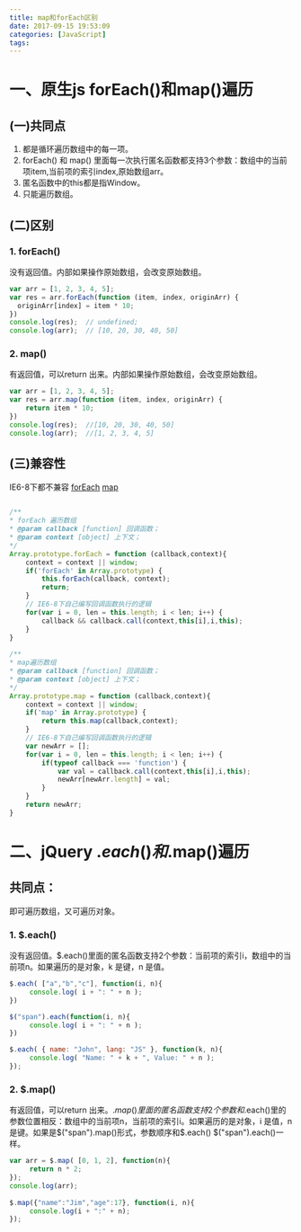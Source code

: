 ```yaml
---
title: map和forEach区别
date: 2017-09-15 19:53:09
categories: [JavaScript]
tags:
---
```


# 一、原生js forEach()和map()遍历

## (一)共同点

1. 都是循环遍历数组中的每一项。
2. forEach() 和 map() 里面每一次执行匿名函数都支持3个参数：数组中的当前项item,当前项的索引index,原始数组arr。
3. 匿名函数中的this都是指Window。
4. 只能遍历数组。
<!-- more -->

## (二)区别

### 1. forEach()

没有返回值。内部如果操作原始数组，会改变原始数组。
```js
var arr = [1, 2, 3, 4, 5];  
var res = arr.forEach(function (item, index, originArr) {  
  originArr[index] = item * 10;  
})  
console.log(res);  // undefined;  
console.log(arr);  // [10, 20, 30, 40, 50]
```


### 2. map()
有返回值，可以return 出来。内部如果操作原始数组，会改变原始数组。
```js
var arr = [1, 2, 3, 4, 5];  
var res = arr.map(function (item, index, originArr) {  
    return item * 10;  
})  
console.log(res);  //[10, 20, 30, 40, 50]
console.log(arr);  //[1, 2, 3, 4, 5]
```
## (三)兼容性
IE6-8下都不兼容
[forEach](https://caniuse.com/#search=forEach)
[map](https://caniuse.com/#search=map)

```js
 
/** 
* forEach 遍历数组 
* @param callback [function] 回调函数； 
* @param context [object] 上下文； 
*/  
Array.prototype.forEach = function (callback,context){  
    context = context || window;  
    if('forEach' in Array.prototype) {  
        this.forEach(callback, context);  
        return;  
    }  
    // IE6-8下自己编写回调函数执行的逻辑  
    for(var i = 0, len = this.length; i < len; i++) {  
        callback && callback.call(context,this[i],i,this);  
    }  
}
 
/** 
* map遍历数组 
* @param callback [function] 回调函数； 
* @param context [object] 上下文； 
*/  
Array.prototype.map = function (callback,context){  
    context = context || window;  
    if('map' in Array.prototype) {  
        return this.map(callback,context);  
    }  
    // IE6-8下自己编写回调函数执行的逻辑  
    var newArr = [];  
    for(var i = 0, len = this.length; i < len; i++) {  
        if(typeof callback === 'function') {  
            var val = callback.call(context,this[i],i,this);  
            newArr[newArr.length] = val;  
        }  
    }  
    return newArr;  
}
```

# 二、jQuery $.each()和$.map()遍历

## 共同点：
即可遍历数组，又可遍历对象。

### 1. $.each()

没有返回值。$.each()里面的匿名函数支持2个参数：当前项的索引i，数组中的当前项n。如果遍历的是对象，k 是键，n 是值。
```js
$.each( ["a","b","c"], function(i, n){  
     console.log( i + ": " + n );  
})

$("span").each(function(i, n){  
     console.log( i + ": " + n );  
})

$.each( { name: "John", lang: "JS" }, function(k, n){  
     console.log( "Name: " + k + ", Value: " + n );  
});  
```

### 2. $.map()

有返回值，可以return 出来。$.map()里面的匿名函数支持2个参数和$.each()里的参数位置相反：数组中的当前项n，当前项的索引i。如果遍历的是对象，i 是值，n 是键。如果是$("span").map()形式，参数顺序和$.each()  $("span").each()一样。
```js
var arr = $.map( [0, 1, 2], function(n){  
     return n * 2;  
});
console.log(arr);  
 
$.map({"name":"Jim","age":17}, function(i, n){ 
     console.log(i + ":" + n);  
});
```